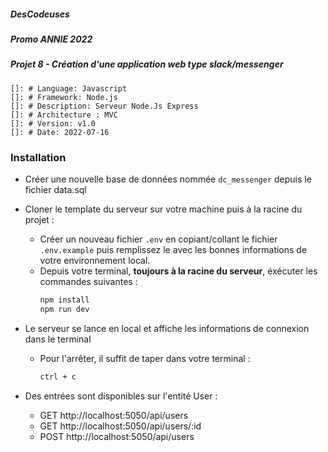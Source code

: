 ##### DesCodeuses 
##### Promo ANNIE 2022
##### Projet 8 -  Création d'une application web type slack/messenger
    
    []: # Language: Javascript
    []: # Framework: Node.js
    []: # Description: Serveur Node.Js Express
    []: # Architecture : MVC
    []: # Version: v1.0
    []: # Date: 2022-07-16

### Installation

- Créer une nouvelle base de données nommée `dc_messenger` depuis le fichier data.sql
  
- Cloner le template du serveur sur votre machine puis à la racine du projet : 
    - Créer un nouveau fichier `.env` en copiant/collant le fichier `.env.example` puis remplissez le avec les bonnes informations de votre environnement local.
    - Depuis votre terminal, **toujours à la racine du serveur**, éxécuter les commandes suivantes :
        ```bash
        npm install
        npm run dev
        ```

- Le serveur se lance en local et affiche les informations de connexion dans le terminal
    - Pour l'arrêter, il suffit de taper dans votre terminal :
        ```bash
        ctrl + c
        ```

- Des entrées sont disponibles sur l'entité User :
    - GET http://localhost:5050/api/users
    - GET http://localhost:5050/api/users/:id
    - POST http://localhost:5050/api/users
